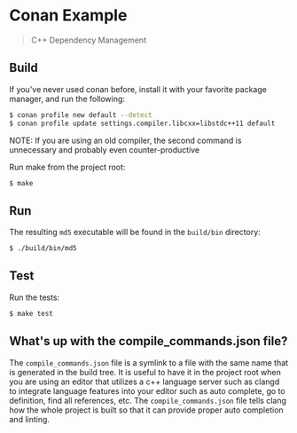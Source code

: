 # Conan Example

> C++ Dependency Management

## Build

If you've never used conan before, install it with your favorite package
manager, and run the following:

``` bash
$ conan profile new default --detect
$ conan profile update settings.compiler.libcxx=libstdc++11 default
```

NOTE: If you are using an old compiler, the second command is unnecessary and
probably even counter-productive

Run make from the project root:

```bash
$ make
```

## Run

The resulting `md5` executable will be found in the `build/bin` directory:

```bash
$ ./build/bin/md5
```

## Test

Run the tests:

```bash
$ make test
```

## What's up with the compile_commands.json file?

The `compile_commands.json` file is a symlink to a file with the same name that
is generated in the build tree. It is useful to have it in the project root
when you are using an editor that utilizes a c++ language server such as clangd
to integrate language features into your editor such as auto complete, go to
definition, find all references, etc. The `compile_commands.json` file tells
clang how the whole project is built so that it can provide proper auto
completion and linting.
